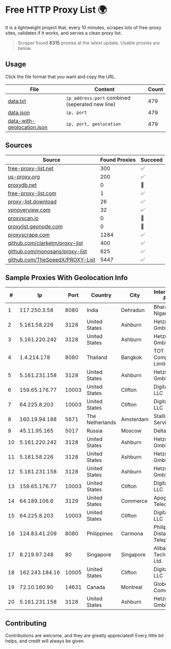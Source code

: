 
# Free HTTP Proxy List 🌍

It is a lightweight project that, every 10 minutes, scrapes lots of free-proxy sites, validates if it works, and serves a clean proxy list.


> Scraper found **8315** proxies at the latest update. Usable proxies are below.

## Usage

Click the file format that you want and copy the URL.


|File|Content|Count|
|----|-------|-----|
|[data.txt](https://raw.githubusercontent.com/themiralay/Proxy-List-World/master/data.txt)|`ip_address:port` combined (seperated new line)|479|
|[data.json](https://raw.githubusercontent.com/themiralay/Proxy-List-World/master/data.json)|`ip, port`|479|
|[data-with-geolocation.json](https://raw.githubusercontent.com/themiralay/Proxy-List-World/master/data-with-geolocation.json)|`ip, port, geolocation`|479|

## Sources

|Source|Found Proxies|Succeed|
|------|-------------|-------|
|[free-proxy-list.net](https://free-proxy-list.net)|300|✅|
|[us-proxy.org](https://www.us-proxy.org)|200|✅|
|[proxydb.net](http://proxydb.net)|0|🚫|
|[free-proxy-list.com](https://free-proxy-list.com/?page=&port=&type%5B%5D=http&type%5B%5D=https&up_time=0&search=Search)|1|✅|
|[proxy-list.download](https://www.proxy-list.download/HTTP)|26|✅|
|[vpnoverview.com](https://vpnoverview.com/privacy/anonymous-browsing/free-proxy-servers)|32|✅|
|[proxyscan.io](https://www.proxyscan.io)|0|🚫|
|[proxylist.geonode.com](https://proxylist.geonode.com/api/proxy-list?limit=300&page=1&sort_by=lastChecked&sort_type=desc&protocols=http,https)|0|🚫|
|[proxyscrape.com](https://api.proxyscrape.com/v2/?request=displayproxies&protocol=http&timeout=10000&country=all&ssl=all&anonymity=all)|1284|✅|
|[github.com/clarketm/proxy-list](https://raw.githubusercontent.com/clarketm/proxy-list/master/proxy-list-raw.txt)|400|✅|
|[github.com/monosans/proxy-list](https://raw.githubusercontent.com/monosans/proxy-list/main/proxies/http.txt)|625|✅|
|[github.com/TheSpeedX/PROXY-List](https://raw.githubusercontent.com/TheSpeedX/PROXY-List/master/http.txt)|5447|✅|


## Sample Proxies With Geolocation Info

|#|Ip|Port|Country|City|Internet Service Provider|
|-|--|----|-------|----|-------------------------|
|1|117.250.3.58|8080|India|Dehradun|Bharat Sanchar Nigam Ltd|
|2|5.161.58.226|3128|United States|Ashburn|Hetzner Online GmbH|
|3|5.161.220.242|3128|United States|Ashburn|Hetzner Online GmbH|
|4|1.4.214.178|8080|Thailand|Bangkok|TOT Public Company Limited|
|5|5.161.231.158|3128|United States|Ashburn|Hetzner Online GmbH|
|6|159.65.176.77|10003|United States|Clifton|DigitalOcean, LLC|
|7|64.225.8.203|10003|United States|Clifton|DigitalOcean, LLC|
|8|160.19.94.188|5671|The Netherlands|Amsterdam|Stallion Network Services Limited|
|9|45.11.95.165|5017|Russia|Moscow|Delta Ltd|
|10|5.161.220.242|3128|United States|Ashburn|Hetzner Online GmbH|
|11|5.161.58.226|3128|United States|Ashburn|Hetzner Online GmbH|
|12|5.161.231.158|3128|United States|Ashburn|Hetzner Online GmbH|
|13|159.65.176.77|10003|United States|Clifton|DigitalOcean, LLC|
|14|64.189.106.6|3129|United States|Commerce|Apogee Telecom Inc.|
|15|64.225.8.203|10003|United States|Clifton|DigitalOcean, LLC|
|16|124.83.41.209|8080|Philippines|Carmona|Philippine Long Distance Telephone Co.|
|17|8.219.97.248|80|Singapore|Singapore|Alibaba (US) Technology Co., Ltd.|
|18|162.243.184.16|10005|United States|Clifton|DigitalOcean, LLC|
|19|72.10.160.90|14631|Canada|Montreal|GloboTech Communications|
|20|5.161.231.158|3128|United States|Ashburn|Hetzner Online GmbH|



## Contributing

Contributions are welcome, and they are greatly appreciated! Every
little bit helps, and credit will always be given.

